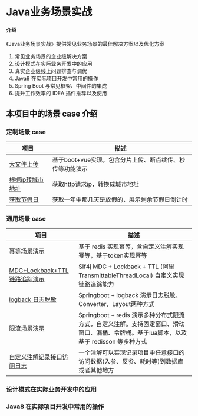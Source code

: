 # Java业务场景实战

#### 介绍

《Java业务场景实战》提供常见业务场景的最佳解决方案以及优化方案

1. 常见业务场景的企业级解决方案
2. 设计模式在实际业务开发中的应用
3. 真实企业级线上问题排查与调优
4. Java8 在实际项目开发中常用的操作
5. Spring Boot 与常见框架、中间件的集成
6. 提升工作效率的 IDEA 插件推荐以及使用

## 本项目中的场景 case 介绍

### 定制场景 case

| 项目                                                      | 描述                               |
|---------------------------------------------------------|----------------------------------|
| [大文件上传](./scene-customized/big-file-upload)   | 基于boot+vue实现，包含分片上传、断点续传、秒传等功能演示 |
| [根据ip转城市地址](./scene-customized/ip-to-address) | 获取http请求ip，转换成城市地址               |
| [获取节假日](./scene-customized/holidays-case) | 获取一年中那几天是放假的，展示剩余节假日倒计时               |

### 通用场景 case

| 项目                                                  | 描述                                   |
|-----------------------------------------------------|--------------------------------------|
| [幂等场景演示](./scene-general/idempotent-case) | 基于 redis 实现幂等，含自定义注解实现幂等，基于token实现幂等 |
| [MDC+Lockback+TTL链路追踪演示](./scene-general/log-trace-mdc) | Slf4j MDC + Lockback + TTL (阿里 TransmittableThreadLocal) 自定义实现链路追踪能力 |
| [logback 日志脱敏](./scene-general/log-sensitive-masking) | Springboot + logback 演示日志脱敏，Converter、Layout两种方式 |
| [限流场景演示](./scene-general/ratelimit-case) | Springboot + redis 演示多种分布式限流方式，自定义注解。支持固定窗口、滑动窗口、漏桶、令牌桶。基于lua脚本，以及基于 redisson 等多种方式 |
| [自定义注解记录接口访问日志](./scene-general/log-interface-save) | 一个注解可以实现记录项目中任意接口的访问数据(入参、反参、耗时等)到数据库或者其他地方 |

### 设计模式在实际业务开发中的应用

### Java8 在实际项目开发中常用的操作
